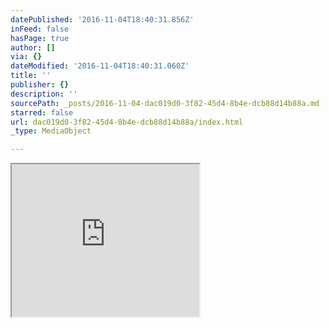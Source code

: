 ```yaml
---
datePublished: '2016-11-04T18:40:31.856Z'
inFeed: false
hasPage: true
author: []
via: {}
dateModified: '2016-11-04T18:40:31.060Z'
title: ''
publisher: {}
description: ''
sourcePath: _posts/2016-11-04-dac019d0-3f82-45d4-8b4e-dcb88d14b88a.md
starred: false
url: dac019d0-3f82-45d4-8b4e-dcb88d14b88a/index.html
_type: MediaObject

---
```

<iframe src="https://the-grid.github.io/ed-userhtml/?g=eJyVkE9PhDAQxb9KL9KLbqEBRUMxbLLeDIl_zqa0w7YutE1bRL69LHvx4MVkMsm8ZH5571W693wEFLxgWMXowgMh1oD0-gt2w3kJOxIYO5CPQktGyyI9PO3LLNs3h-K-SDyEP-QrmuU0LxI-RXWChTXNzfIyZTZ__9QuDQmMjCazfI3cx9awDKNZy6gYzu9u3TdGCvRRRYZpWZ7PzWRnvQTPcIrrN6UDWocbtFmTIFHF0Uo7wvr10Q3cnFaKh_5XrL7XYsuD62ctvA22j6jd1IrwGkkrphFMvEbOzuBXZrf8B0tm6LhzAdcXKGrNoM3G3lXk0nT9Awe4eq4" height="244" style=""></iframe>